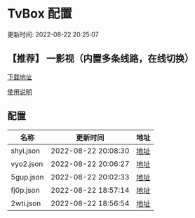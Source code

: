 # TvBox 配置

更新时间: 2022-08-22 20:25:07

## 【推荐】 一影视（内置多条线路，在线切换）

[下载地址](https://ghproxy.com/https://raw.githubusercontent.com/tv-player/apks/main/live/一影视.apk)

[使用说明](https://github.com/tv-player/apks/blob/main/README.md)

## 配置


|   名称  | 更新时间  |地址  |
|  ----  | ----  |----  |
|  shyi.json | 2022-08-22 20:08:30 |[地址](https://box.okeybox.top/tv/shyi.json) |
|  vyo2.json | 2022-08-22 20:06:27 |[地址](https://box.okeybox.top/tv/vyo2.json) |
|  5gup.json | 2022-08-22 20:02:33 |[地址](https://box.okeybox.top/tv/5gup.json) |
|  fj0p.json | 2022-08-22 18:57:14 |[地址](https://box.okeybox.top/tv/fj0p.json) |
|  2wti.json | 2022-08-22 18:56:54 |[地址](https://box.okeybox.top/tv/2wti.json) |
  







